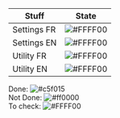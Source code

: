 |Stuff|State|  
|-------|-----------|  
|Settings FR|![#FFFF00](https://via.placeholder.com/15/FFFF00/000000?text=+)|  
|Settings EN|![#FFFF00](https://via.placeholder.com/15/FFFF00/000000?text=+)|  
|Utility FR|![#FFFF00](https://via.placeholder.com/15/FFFF00/000000?text=+)|
|Utility EN|![#FFFF00](https://via.placeholder.com/15/FFFF00/000000?text=+)|  
Done: ![#c5f015](https://via.placeholder.com/15/6dff87/000000?text=+)  
Not Done: ![#ff0000](https://via.placeholder.com/15/ff0000/000000?text=+)  
To check: ![#FFFF00](https://via.placeholder.com/15/FFFF00/000000?text=+)  
